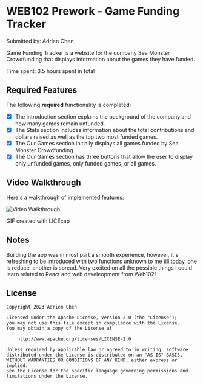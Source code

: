 # WEB102 Prework - Game Funding Tracker

Submitted by: Adrien Chen

Game Funding Tracker is a website for the company Sea Monster Crowdfunding that displays information about the games they have funded.

Time spent: 3.5 hours spent in total

## Required Features

The following **required** functionality is completed:

* [x] The introduction section explains the background of the company and how many games remain unfunded.
* [x] The Stats section includes information about the total contributions and dollars raised as well as the top two most funded games.
* [x] The Our Games section initially displays all games funded by Sea Monster Crowdfunding
* [x] The Our Games section has three buttons that allow the user to display only unfunded games, only funded games, or all games.

## Video Walkthrough

Here's a walkthrough of implemented features:

<img src='https://media.giphy.com/media/gISQ7wKvf9FzRpmQiJ/giphy.gif' title='Video Walkthrough' width='' alt='Video Walkthrough' />

GIF created with LICEcap

## Notes

Building the app was in most part a smooth experience, however, it's refreshing to be introduced with two functions unknown to me till today, 
one is reduce, another is spread. Very excited on all the possible things I could learn related to React and web develeopment from Web102!

## License

    Copyright 2023 Adrien Chen

    Licensed under the Apache License, Version 2.0 (the "License");
    you may not use this file except in compliance with the License.
    You may obtain a copy of the License at

        http://www.apache.org/licenses/LICENSE-2.0

    Unless required by applicable law or agreed to in writing, software
    distributed under the License is distributed on an "AS IS" BASIS,
    WITHOUT WARRANTIES OR CONDITIONS OF ANY KIND, either express or implied.
    See the License for the specific language governing permissions and
    limitations under the License.
